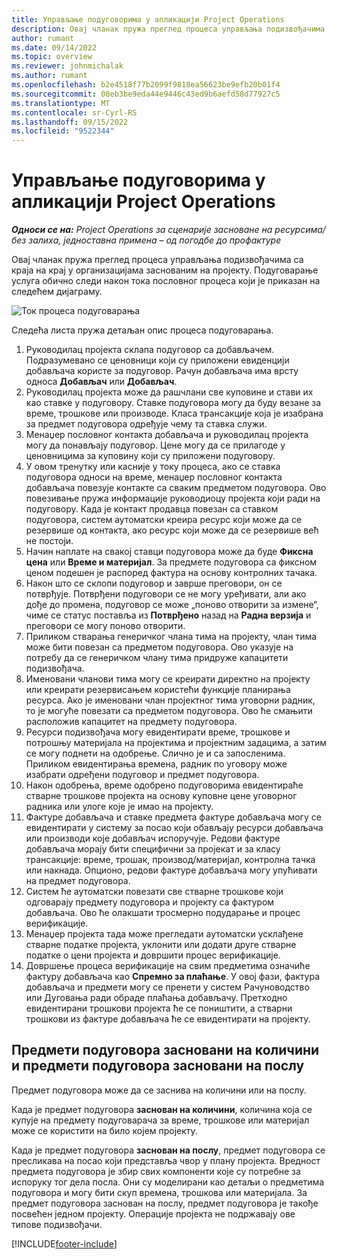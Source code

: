 ```yaml
---
title: Управљање подуговорима у апликацији Project Operations
description: Овај чланак пружа преглед процеса управљања подизвођачима са краја на крај обично у организацијама заснованим на пројекту.
author: rumant
ms.date: 09/14/2022
ms.topic: overview
ms.reviewer: johnmichalak
ms.author: rumant
ms.openlocfilehash: b2e4518f77b2099f9818ea56623be9efb20b01f4
ms.sourcegitcommit: 08eb3be9eda44e9446c43ed9b6aefd58d77927c5
ms.translationtype: MT
ms.contentlocale: sr-Cyrl-RS
ms.lasthandoff: 09/15/2022
ms.locfileid: "9522344"
---
```

# <a name="subcontract-management-in-project-operations"></a>Управљање подуговорима у апликацији Project Operations


_**Односи се на:** Project Operations за сценарије засноване на ресурсима/без залиха, једноставна примена – од погодбе до профактуре_

Овај чланак пружа преглед процеса управљања подизвођачима са краја на крај у организацијама заснованим на пројекту. Подуговарање услуга обично следи након тока пословног процеса који је приказан на следећем дијаграму.

![Ток процеса подуговарања](../media/SubcontractingProcessFlow.png)

Следећа листа пружа детаљан опис процеса подуговарања.

1. Руководилац пројекта склапа подуговор са добављачем. Подразумевано се ценовници који су приложени евиденцији добављача користе за подуговор. Рачун добављача има врсту односа **Добављач** или **Добављач**.
2. Руководилац пројекта може да рашчлани све куповине и стави их као ставке у подуговору. Ставке подуговора могу да буду везане за време, трошкове или производе. Класа трансакције која је изабрана за предмет подуговора одређује чему та ставка служи.
3. Менаџер пословног контакта добављача и руководилац пројекта могу да понављају подуговор. Цене могу да се прилагоде у ценовницима за куповину који су приложени подуговору.
4. У овом тренутку или касније у току процеса, ако се ставка подуговора односи на време, менаџер пословног контакта добављача повезује контакте са сваким предметом подуговора. Ово повезивање пружа информације руководиоцу пројекта који ради на подуговору. Када је контакт продавца повезан са ставком подуговора, систем аутоматски креира ресурс који може да се резервише од контакта, ако ресурс који може да се резервише већ не постоји.
5. Начин наплате на свакој ставци подуговора може да буде **Фиксна цена** или **Време и материјал**. За предмете подуговора са фиксном ценом подешен је распоред фактура на основу контролних тачака.
6.  Након што се склопи подуговор и заврше преговори, он се потврђује. Потврђени подуговори се не могу уређивати, али ако дође до промена, подуговор се може „поново отворити за измене“, чиме се статус поставља из **Потврђено** назад на **Радна верзија** и преговори се могу поново отворити. 
7.  Приликом стварања генеричког члана тима на пројекту, члан тима може бити повезан са предметом подуговора. Ово указује на потребу да се генеричком члану тима придруже капацитети подизвођача.
8.  Именовани чланови тима могу се креирати директно на пројекту или креирати резервисањем користећи функције планирања ресурса. Ако је именовани члан пројектног тима уговорни радник, то је могуће повезати са предметом подуговора. Ово ће смањити расположив капацитет на предмету подуговора.
9.  Ресурси подизвођача могу евидентирати време, трошкове и потрошњу материјала на пројектима и пројектним задацима, а затим се могу поднети на одобрење. Слично је и са запосленима. Приликом евидентирања времена, радник по уговору може изабрати одређени подуговор и предмет подуговора.
10. Након одобрења, време одобрено подуговорима евидентираће стварне трошкове пројекта на основу куповне цене уговорног радника или улоге које је имао на пројекту.
11. Фактуре добављача и ставке предмета фактуре добављача могу се евидентирати у систему за посао који обављају ресурси добављача или производи које добављач испоручује. Редови фактуре добављача морају бити специфични за пројекат и за класу трансакције: време, трошак, производ/материјал, контролна тачка или накнада. Опционо, редови фактуре добављача могу упућивати на предмет подуговора.
12. Систем ће аутоматски повезати све стварне трошкове који одговарају предмету подуговора и пројекту са фактуром добављача. Ово ће олакшати тросмерно подударање и процес верификације.
13. Менаџер пројекта тада може прегледати аутоматски усклађене стварне податке пројекта, уклонити или додати друге стварне податке о цени пројекта и довршити процес верификације.
14. Довршење процеса верификације на свим предметима означиће фактуру добављача као **Спремно за плаћање**. У овој фази, фактура добављача и предмети могу се пренети у систем Рачуноводство или Дуговања ради обраде плаћања добављачу. Претходно евидентирани трошкови пројекта ће се поништити, а стварни трошкови из фактуре добављача ће се евидентирати на пројекту.

## <a name="quantity-based-subcontract-lines-and-work-based-subcontract-lines"></a>Предмети подуговора засновани на количини и предмети подуговора засновани на послу

Предмет подуговора може да се заснива на количини или на послу. 

Када је предмет подуговора **заснован на количини**, количина која се купује на предмету подуговарача за време, трошкове или материјал може се користити на било којем пројекту.

Када је предмет подуговора **заснован на послу**, предмет подуговора се пресликава на посао који представља чвор у плану пројекта. Вредност предмета подуговора је збир свих компоненти које су потребне за испоруку тог дела посла. Они су моделирани као детаљи о предметима подуговора и могу бити скуп времена, трошкова или материјала. За предмет подуговора заснован на послу, предмет подуговора је такође посвећен једном пројекту. Операције пројекта не подржавају ове типове подизвођачи.

[!INCLUDE[footer-include](../../includes/footer-banner.md)]

